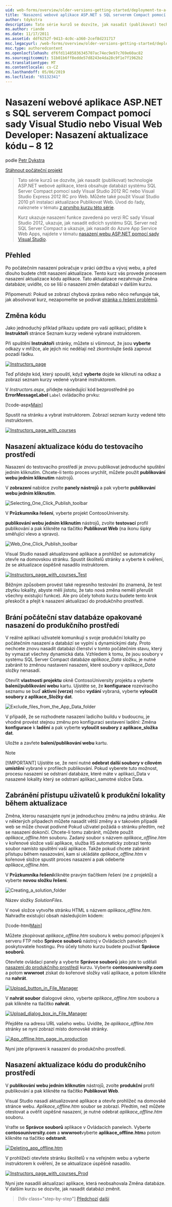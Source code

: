 ```yaml
---
uid: web-forms/overview/older-versions-getting-started/deployment-to-a-hosting-provider/deployment-to-a-hosting-provider-deploying-a-code-only-update-8-of-12
title: 'Nasazení webové aplikace ASP.NET s SQL serverem Compact pomocí sady Visual Studio nebo Visual Web Developer: Nasazení aktualizace kódu – 8 12 | Dokumentace Microsoftu'
author: tdykstra
description: Tato série kurzů se dozvíte, jak nasadit (publikovat) technologie ASP.NET, která obsahuje databázi systému SQL Server Compact pomocí Visual samostatného projektu webové aplikace...
ms.author: riande
ms.date: 11/17/2011
ms.assetid: ddf6252f-9413-4c0c-a360-2cef8d231717
msc.legacyurl: /web-forms/overview/older-versions-getting-started/deployment-to-a-hosting-provider/deployment-to-a-hosting-provider-deploying-a-code-only-update-8-of-12
msc.type: authoredcontent
ms.openlocfilehash: df6fd11485836345707ac74ec9e97c769e60ac82
ms.sourcegitcommit: 51b01b6ff8edde57d8243e4da28c9f1e7f1962b2
ms.translationtype: MT
ms.contentlocale: cs-CZ
ms.lasthandoff: 05/06/2019
ms.locfileid: "65132341"
---
```

# <a name="deploying-an-aspnet-web-application-with-sql-server-compact-using-visual-studio-or-visual-web-developer-deploying-a-code-only-update---8-of-12"></a>Nasazení webové aplikace ASP.NET s SQL serverem Compact pomocí sady Visual Studio nebo Visual Web Developer: Nasazení aktualizace kódu – 8 12

podle [Petr Dykstra](https://github.com/tdykstra)

[Stáhnout počáteční projekt](http://code.msdn.microsoft.com/Deploying-an-ASPNET-Web-4e31366b)

> Tato série kurzů se dozvíte, jak nasadit (publikovat) technologie ASP.NET webové aplikace, která obsahuje databázi systému SQL Server Compact pomocí sady Visual Studio 2012 RC nebo Visual Studio Express 2012 RC pro Web. Můžete také použít Visual Studio 2010 při instalaci aktualizace Publikovat Web. Úvod do řady, naleznete v tématu [z prvního kurzu této série](deployment-to-a-hosting-provider-introduction-1-of-12.md).
> 
> Kurz ukazuje nasazení funkce zavedená po verzi RC sady Visual Studio 2012, ukazuje, jak nasadit edicích systému SQL Server než SQL Server Compact a ukazuje, jak nasadit do Azure App Service Web Apps, najdete v tématu [nasazení webu ASP.NET pomocí sady Visual Studio](../../deployment/visual-studio-web-deployment/introduction.md).

## <a name="overview"></a>Přehled

Po počátečním nasazení pokračuje v práci údržbu a vývoj webu, a před dlouho budete chtít nasazení aktualizace. Tento kurz vás provede procesem nasazení aktualizace kódu aplikace. Tato aktualizace nezahrnuje Změna databáze; uvidíte, co se liší o nasazení změn databází v dalším kurzu.

Připomenutí: Pokud se zobrazí chybová zpráva nebo něco nefunguje tak, jak absolvovat kurz, nezapomeňte se podívat [stránka o řešení problémů](deployment-to-a-hosting-provider-creating-and-installing-deployment-packages-12-of-12.md).

## <a name="making-a-code-change"></a>Změna kódu

Jako jednoduchý příklad příkazu update pro vaši aplikaci, přidáte k **Instruktoři** stránce Seznam kurzy vedené vybrané instruktorem.

Při spuštění **Instruktoři** stránky, můžete si všimnout, že jsou **vyberte** odkazy v mřížce, ale jejich nic nedělají než zkontrolujte šedá zapnout pozadí řádku.

[![Instructors_page](deployment-to-a-hosting-provider-deploying-a-code-only-update-8-of-12/_static/image2.png)](deployment-to-a-hosting-provider-deploying-a-code-only-update-8-of-12/_static/image1.png)

Teď přidejte kód, který spouští, když **vyberte** dojde ke kliknutí na odkaz a zobrazí seznam kurzy vedené vybrané instruktorem.

V *Instructors.aspx*, přidejte následující kód bezprostředně po **ErrorMessageLabel** `Label` ovládacího prvku:

[!code-aspx[Main](deployment-to-a-hosting-provider-deploying-a-code-only-update-8-of-12/samples/sample1.aspx)]

Spustit na stránku a vybrat instruktorem. Zobrazí seznam kurzy vedené této instruktorem.

[![Instructors_page_with_courses](deployment-to-a-hosting-provider-deploying-a-code-only-update-8-of-12/_static/image4.png)](deployment-to-a-hosting-provider-deploying-a-code-only-update-8-of-12/_static/image3.png)

## <a name="deploying-the-code-update-to-the-test-environment"></a>Nasazení aktualizace kódu do testovacího prostředí

Nasazení do testovacího prostředí je znovu publikovat jednoduché spuštění jedním kliknutím. Chcete-li tento proces urychlit, můžete použít **publikování webu jedním kliknutím** nástrojů.

V **zobrazení** nabídce zvolte **panely nástrojů** a pak vyberte **publikování webu jedním kliknutím**.

![Selecting_One_Click_Publish_toolbar](deployment-to-a-hosting-provider-deploying-a-code-only-update-8-of-12/_static/image5.png)

V **Průzkumníka řešení**, vyberte projekt ContosoUniversity.

**publikování webu jedním kliknutím** nástrojů, zvolte **testovací** profil publikování a pak klikněte na tlačítko **Publikovat Web** (na ikonu šipky směřující vlevo a vpravo).

![Web_One_Click_Publish_toolbar](deployment-to-a-hosting-provider-deploying-a-code-only-update-8-of-12/_static/image6.png)

Visual Studio nasadí aktualizované aplikace a prohlížeč se automaticky otevře na domovskou stránku. Spustit školitelů stránky a vyberte k ověření, že se aktualizace úspěšně nasadilo instruktorem.

[![Instructors_page_with_courses_Test](deployment-to-a-hosting-provider-deploying-a-code-only-update-8-of-12/_static/image8.png)](deployment-to-a-hosting-provider-deploying-a-code-only-update-8-of-12/_static/image7.png)

Běžným způsobem provést také regresního testování (to znamená, že test zbytku lokality, abyste měli jistotu, že tato nová změna neměli přerušit všechny existující funkce). Ale pro účely tohoto kurzu budete tento krok přeskočit a přejít k nasazení aktualizací do produkčního prostředí.

## <a name="preventing-redeployment-of-the-initial-database-state-to-production"></a>Brání počáteční stav databáze opakované nasazení do produkčního prostředí

V reálné aplikaci uživatelé komunikují s svoje produkční lokality po počátečním nasazení a databází se vyplní s dynamickými daty. Proto nechcete znovu nasadit databázi členství v tomto počátečním stavu, který by vymazat všechny dynamická data. Vzhledem k tomu, že jsou soubory v systému SQL Server Compact databáze *aplikace\_Data* složku, je nutné zabránit to změnou nastavení nasazení, které soubory v *aplikace\_Data* složky nenasadí.

Otevřít **vlastnosti projektu** okně ContosoUniversity projektu a vyberte **balení/publikování webu** kartu. Ujistěte se, že **konfigurace** rozevíracího seznamu se buď **aktivní (verze)** nebo **vydání** vybraná, vyberte **vyloučit soubory z aplikace\_Složky dat**.

![Exclude_files_from_the_App_Data_folder](deployment-to-a-hosting-provider-deploying-a-code-only-update-8-of-12/_static/image9.png)

V případě, že se rozhodnete nasazení ladicího buildu v budoucnu, je vhodné provést stejnou změnu pro konfiguraci sestavení ladění: Změna **konfigurace** k **ladění** a pak vyberte **vyloučit soubory z aplikace\_složka dat**.

Uložte a zavřete **balení/publikování webu** kartu.

> [!NOTE] 
> 
> [!IMPORTANT]
> Ujistěte se, že není nutné **odebrat další soubory v cílovém umístění** vybrané v profilech publikování. Pokud vyberete tuto možnost, procesu nasazení se odstraní databáze, které máte v aplikaci\_Data v nasazené lokality který se odstraní aplikaci\_samotné složce Data.

## <a name="preventing-user-access-to-the-production-site-during-update"></a>Zabránění přístupu uživatelů k produkční lokality během aktualizace

Změna, kterou nasazujete nyní je jednoduchou změnu na jednu stránku. Ale v některých případech můžete nasadit větší změny a v takovém případě web se může chovat podivné Pokud uživatel požádá o stránku předtím, než se nasazení dokončí. Chcete-li tomu zabránit, můžete použít *aplikace\_offline.htm* souboru. Zadaný soubor s názvem *aplikace\_offline.htm* v kořenové složce vaší aplikace, služba IIS automaticky zobrazí tento soubor namísto spuštění vaší aplikace. Takže pokud chcete zabránit přístupu během nasazování, kam si ukládáte *aplikace\_offline.htm* v kořenové složce spustit proces nasazení a pak odeberte *aplikace\_offline.htm*.

V **Průzkumníka řešení**klikněte pravým tlačítkem řešení (ne z projektů) a vyberte **novou složku řešení**.

![Creating_a_solution_folder](deployment-to-a-hosting-provider-deploying-a-code-only-update-8-of-12/_static/image10.png)

Název složky *SolutionFiles*.

V nové složce vytvořte stránku HTML s názvem *aplikace\_offline.htm*. Nahraďte existující obsah následujícím kódem:

[!code-html[Main](deployment-to-a-hosting-provider-deploying-a-code-only-update-8-of-12/samples/sample2.html)]

Můžete zkopírovat *aplikace\_offline.htm* souboru k webu pomocí připojení k serveru FTP nebo **Správce souborů** nástroj v Ovládacích panelech poskytovatele hostingu. Pro účely tohoto kurzu budete používat **Správce souborů**.

Otevřete ovládací panely a vyberte **Správce souborů** jako jste to udělali [nasazení do produkčního prostředí](deployment-to-a-hosting-provider-deploying-to-the-production-environment-7-of-12.md) kurzu. Vyberte **contosouniversity.com** a potom **wwwroot** získat do kořenové složky vaší aplikace, a potom klikněte na **nahrát**.

[![Upload_button_in_File_Manager](deployment-to-a-hosting-provider-deploying-a-code-only-update-8-of-12/_static/image12.png)](deployment-to-a-hosting-provider-deploying-a-code-only-update-8-of-12/_static/image11.png)

V **nahrát soubor** dialogové okno, vyberte *aplikace\_offline.htm* souboru a pak klikněte na tlačítko **nahrát**.

[![Upload_dialog_box_in_File_Manager](deployment-to-a-hosting-provider-deploying-a-code-only-update-8-of-12/_static/image14.png)](deployment-to-a-hosting-provider-deploying-a-code-only-update-8-of-12/_static/image13.png)

Přejděte na adresu URL vašeho webu. Uvidíte, že *aplikace\_offline.htm* stránky se nyní zobrazí místo domovské stránky.

[![App_offline.htm_page_in_production](deployment-to-a-hosting-provider-deploying-a-code-only-update-8-of-12/_static/image16.png)](deployment-to-a-hosting-provider-deploying-a-code-only-update-8-of-12/_static/image15.png)

Nyní jste připraveni k nasazení do produkčního prostředí.

## <a name="deploying-the-code-update-to-the-production-environment"></a>Nasazení aktualizace kódu do produkčního prostředí

V **publikování webu jedním kliknutím** nástrojů, zvolte **produkční** profil publikování a pak klikněte na tlačítko **Publikovat Web**.

Visual Studio nasadí aktualizované aplikace a otevře prohlížeč na domovské stránce webu. *Aplikace\_offline.htm* soubor se zobrazí. Předtím, než můžete otestovat a ověřit úspěšné nasazení, je nutné odebrat *aplikace\_offline.htm* souboru.

Vraťte se **Správce souborů** aplikace v Ovládacích panelech. Vyberte **contosouniversity.com** a **wwwroot**vyberte **aplikace\_offline.htm**a potom klikněte na tlačítko **odstranit**.

[![Deleting_app_offline.htm](deployment-to-a-hosting-provider-deploying-a-code-only-update-8-of-12/_static/image18.png)](deployment-to-a-hosting-provider-deploying-a-code-only-update-8-of-12/_static/image17.png)

V prohlížeči otevřete stránku školitelů v na veřejném webu a vyberte instruktorem k ověření, že se aktualizace úspěšně nasadilo.

[![Instructors_page_with_courses_Prod](deployment-to-a-hosting-provider-deploying-a-code-only-update-8-of-12/_static/image20.png)](deployment-to-a-hosting-provider-deploying-a-code-only-update-8-of-12/_static/image19.png)

Nyní jste nasadili aktualizaci aplikace, která neobsahovala Změna databáze. V dalším kurzu se dozvíte, jak nasadit databázi změnit.

> [!div class="step-by-step"]
> [Předchozí](deployment-to-a-hosting-provider-deploying-to-the-production-environment-7-of-12.md)
> [další](deployment-to-a-hosting-provider-deploying-a-database-update-9-of-12.md)
